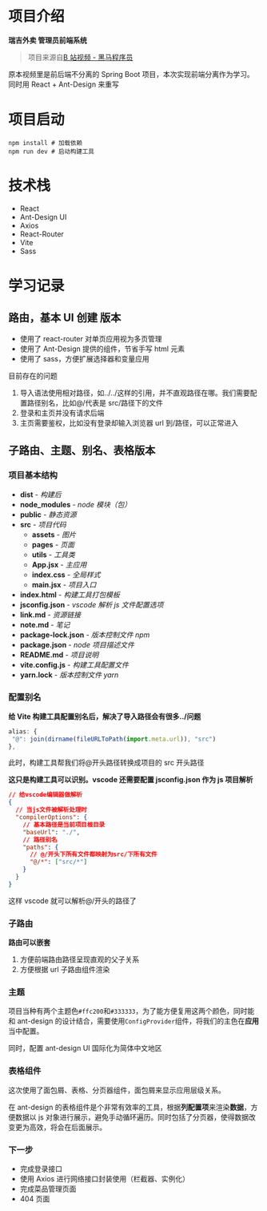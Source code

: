 # 项目介绍

**瑞吉外卖 管理员前端系统**

> 项目来源自[B 站视频 - 黑马程序员](https://www.bilibili.com/video/BV13a411q753/?share_source=copy_web&vd_source=bb5f5798f55c369e64de4f2cf0239c85)

原本视频里是前后端不分离的 Spring Boot 项目，本次实现前端分离作为学习。同时用 React + Ant-Design 来重写

# 项目启动

```
npm install # 加载依赖
npm run dev # 启动构建工具
```

# 技术栈

- React
- Ant-Design UI
- Axios
- React-Router
- Vite
- Sass

# 学习记录

## 路由，基本 UI 创建 版本

- 使用了 react-router 对单页应用视为多页管理
- 使用了 Ant-Design 提供的组件，节省手写 html 元素
- 使用了 sass，方便扩展选择器和变量应用

目前存在的问题

1. 导入语法使用相对路径，如../../这样的引用，并不直观路径在哪。我们需要配置路径别名，比如@/代表是 src/路径下的文件
2. 登录和主页并没有请求后端
3. 主页需要鉴权，比如没有登录却输入浏览器 url 到/路径，可以正常进入

## 子路由、主题、别名、表格版本

### 项目基本结构

- **dist** - _构建后_
- **node_modules** - _node 模块（包）_
- **public** - _静态资源_
- **src** - _项目代码_
  - **assets** - _图片_
  - **pages** - _页面_
  - **utils** - _工具类_
  - **App.jsx** - _主应用_
  - **index.css** - _全局样式_
  - **main.jsx** - _项目入口_
- **index.html** - _构建工具打包模板_
- **jsconfig.json** - _vscode 解析 js 文件配置选项_
- **link.md** - _资源链接_
- **note.md** - _笔记_
- **package-lock.json** - _版本控制文件 npm_
- **package.json** - _node 项目描述文件_
- **README.md** - _项目说明_
- **vite.config.js** - _构建工具配置文件_
- **yarn.lock** - _版本控制文件 yarn_

### 配置别名

**给 Vite 构建工具配置别名后，解决了导入路径会有很多../问题**

```js
alias: {
 "@": join(dirname(fileURLToPath(import.meta.url)), "src")
},
```

此时，构建工具帮我们将@开头路径转换成项目的 src 开头路径

**这只是构建工具可以识别。vscode 还需要配置 jsconfig.json 作为 js 项目解析**

```json
// 给vscode编辑器做解析
{
  // 当js文件被解析处理时
  "compilerOptions": {
    // 基本路径是当前项目根目录
    "baseUrl": "./",
    // 路径别名
    "paths": {
      // @/开头下所有文件都映射为src/下所有文件
      "@/*": ["src/*"]
    }
  }
}
```

这样 vscode 就可以解析@/开头的路径了

### 子路由

**路由可以嵌套**

1. 方便前端路由路径呈现直观的父子关系
2. 方便根据 url 子路由组件渲染

### 主题

项目当种有两个主题色`#ffc200`和`#333333`，为了能方便复用这两个颜色，同时能和 ant-design 的设计结合，需要使用`ConfigProvider`组件，将我们的主色在**应用**当中配置。

同时，配置 ant-design UI 国际化为简体中文地区

### 表格组件

这次使用了面包屑、表格、分页器组件，面包屑来显示应用层级关系。

在 ant-design 的表格组件是个非常有效率的工具，根据**列配置项**来渲染**数据**，方便数据以 js 对象进行展示，避免手动循环遍历。同时包括了分页器，使得数据改变更为高效，将会在后面展示。

### 下一步

- 完成登录接口
- 使用 Axios 进行网络接口封装使用（栏截器、实例化）
- 完成菜品管理页面
- 404 页面
